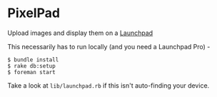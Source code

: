 # PixelPad

Upload images and display them on a [Launchpad](http://www.ableton-live-expert.com/wp-content/uploads/2015/01/IMG_8143.jpg)

This necessarily has to run locally (and you need a Launchpad Pro) -

    $ bundle install
    $ rake db:setup
    $ foreman start

Take a look at `lib/launchpad.rb` if this isn't auto-finding your device.
